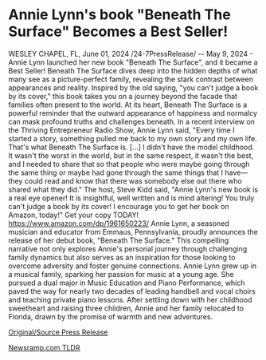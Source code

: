 # Annie Lynn's book "Beneath The Surface" Becomes a Best Seller!

WESLEY CHAPEL, FL, June 01, 2024 /24-7PressRelease/ -- May 9, 2024 - Annie Lynn launched her new book "Beneath The Surface", and it became a Best Seller!  Beneath The Surface dives deep into the hidden depths of what many see as a picture-perfect family, revealing the stark contrast between appearances and reality. Inspired by the old saying, "you can't judge a book by its cover," this book takes you on a journey beyond the facade that families often present to the world. At its heart, Beneath The Surface is a powerful reminder that the outward appearance of happiness and normalcy can mask profound truths and challenges beneath.  In a recent interview on the Thriving Entrepreneur Radio Show, Annie Lynn said, "Every time I started a story, something pulled me back to my own story and my own life. That's what Beneath The Surface is. […] I didn't have the model childhood. It wasn't the worst in the world, but in the same respect, it wasn't the best, and I needed to share that so that people who were maybe going through the same thing or maybe had gone through the same things that I have—they could read and know that there was somebody else out there who shared what they did."  The host, Steve Kidd said, "Annie Lynn's new book is a real eye opener! It is insightful, well written and is mind altering! You truly can't judge a book by its cover! I encourage you to get her book on Amazon, today!"  Get your copy TODAY! https://www.amazon.com/dp/1961650223/  Annie Lynn, a seasoned musician and educator from Emmaus, Pennsylvania, proudly announces the release of her debut book, "Beneath The Surface." This compelling narrative not only explores Annie's personal journey through challenging family dynamics but also serves as an inspiration for those looking to overcome adversity and foster genuine connections.  Annie Lynn grew up in a musical family, sparking her passion for music at a young age. She pursued a dual major in Music Education and Piano Performance, which paved the way for nearly two decades of leading handbell and vocal choirs and teaching private piano lessons. After settling down with her childhood sweetheart and raising three children, Annie and her family relocated to Florida, drawn by the promise of warmth and new adventures. 

[Original/Source Press Release](https://www.24-7pressrelease.com/press-release/511329/annie-lynns-book-beneath-the-surface-becomes-a-best-seller) 

[Newsramp.com TLDR](https://newsramp.com/None) 